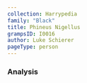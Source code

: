 ```yaml
---
collection: Harrypedia
family: "Black"
title: Phineus Nigellus
grampsID: I0016
author: Luke Schierer
pageType: person
---
```


### Analysis

